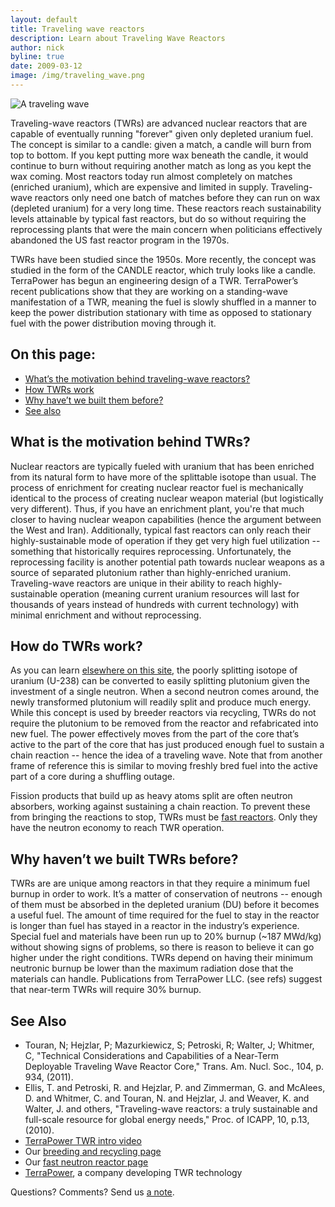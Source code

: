 ```yaml
---
layout: default
title: Traveling wave reactors
description: Learn about Traveling Wave Reactors
author: nick
byline: true
date: 2009-03-12
image: /img/traveling_wave.png
---
```


<div class="row">

<div class="col-md-8" markdown="1">

<img id="what" alt="A traveling wave" title="a traveling wave" class="img-fluid w-25 float-end"  src="/img/traveling_wave.png"/>

Traveling-wave reactors (TWRs) are advanced nuclear reactors that are capable of eventually running
&quot;forever&quot; given only depleted uranium fuel. The concept is similar to a candle: given a
match, a candle will burn from top to bottom. If you kept putting more wax beneath the candle, it
would continue to burn without requiring another match as long as you kept the wax coming. Most
reactors today run almost completely on matches (enriched uranium), which are expensive and limited
in supply. Traveling-wave reactors only need one batch of matches before they can run on wax
(depleted uranium) for a very long time. These reactors reach sustainability levels attainable by
typical fast reactors, but do so without requiring the reprocessing plants that were the main
concern when politicians effectively abandoned the US fast reactor program in the 1970s.

TWRs have been studied since the 1950s. More recently, the concept was studied in the form of the
CANDLE reactor, which truly looks like a candle. TerraPower has begun an engineering design of a
TWR. TerraPower&rsquo;s recent publications show that they are working on a standing-wave
manifestation of a TWR, meaning the fuel is slowly shuffled in a manner to keep the power
distribution stationary with time as opposed to stationary fuel with the power distribution moving
through it.

## On this page:

<ul>
<li><a href="#motivation">What&rsquo;s the motivation behind traveling-wave reactors?</a></li>
<li><a href="#howwork">How TWRs work</a></li>
<li><a href="#whynew">Why have&rsquo;t we built them before?</a></li>
<li><a href="#refs">See also</a></li>
</ul>

<h2 id="motivation">What is the motivation behind TWRs?</h2>
Nuclear reactors are typically fueled with uranium that has been enriched from its natural form to
have more of the splittable isotope than usual. The process of enrichment for creating nuclear
reactor fuel is mechanically identical to the process of creating nuclear weapon material (but
logistically very different). Thus, if you have an enrichment plant, you're that much closer to
having nuclear weapon capabilities (hence the argument between the West and Iran). Additionally,
typical fast reactors can only reach their highly-sustainable mode of operation if they get very
high fuel utilization -- something that historically requires reprocessing. Unfortunately, the
reprocessing facility is another potential path towards nuclear weapons as a source of separated
plutonium rather than highly-enriched uranium. Traveling-wave reactors are unique in their ability
to reach highly-sustainable operation (meaning current uranium resources will last for thousands of
years instead of hundreds with current technology) with minimal enrichment and without reprocessing.

<h2 id="howwork">How do TWRs work?</h2>
As you can learn <a href="{% link recycling.md %}">elsewhere on this site</a>, the poorly splitting
isotope of uranium (U-238) can be converted to easily splitting plutonium given the investment of a
single neutron. When a second neutron comes around, the newly transformed plutonium will readily
split and produce much energy. While this concept is used by breeder reactors via recycling, TWRs do
not require the plutonium to be removed from the reactor and refabricated into new fuel. The power
effectively moves from the part of the core that&rsquo;s active to the part of the core that has
just produced enough fuel to sustain a chain reaction -- hence the idea of a traveling wave. Note
that from another frame of reference this is similar to moving freshly bred fuel into the active
part of a core during a shuffling outage.

Fission products that build up as heavy atoms split are often neutron absorbers, working against
sustaining a chain reaction. To prevent these from bringing the reactions to stop, TWRs must be <a
href="{% link fast-reactor.md %}">fast reactors</a>. Only they have the neutron economy to reach TWR
operation.

<h2 id="whynew">Why haven&rsquo;t we built TWRs before?</h2>
TWRs are are unique among reactors in that they require a minimum fuel burnup in order to work.
It&rsquo;s a matter of conservation of neutrons -- enough of them must be absorbed in the depleted
uranium (DU) before it becomes a useful fuel. The amount of time required for the fuel to stay in
the reactor is longer than fuel has stayed in a reactor in the industry&rsquo;s experience. Special
fuel and materials have been run up to 20% burnup (~187 MWd/kg) without showing signs of problems,
so there is reason to believe it can go higher under the right conditions. TWRs depend on having
their minimum neutronic burnup be lower than the maximum radiation dose that the materials can
handle. Publications from TerraPower LLC.  (see refs) suggest that near-term TWRs will require 30%
burnup.

<h2 id="refs">See Also</h2>

<ul> 
<li>Touran, N; Hejzlar, P; Mazurkiewicz, S; Petroski, R; Walter, J; Whitmer, C, &quot;Technical Considerations and Capabilities of a Near-Term Deployable Traveling Wave Reactor Core,&quot; Trans. Am. Nucl. Soc., 104, p. 934, (2011).</li>
<li>Ellis, T. and Petroski, R. and Hejzlar, P. and Zimmerman, G. and McAlees, D. and Whitmer, C. and Touran, N. and Hejzlar, J. and Weaver, K. and Walter, J. and others, &quot;Traveling-wave reactors: a truly sustainable and full-scale resource for global energy needs,&quot; Proc. of ICAPP, 10, p.13, (2010).</li>
<li><a href="https://www.youtube.com/watch?v=DIfMmqKYC6w">TerraPower TWR intro video</a></li>
<li>Our <a href="{% link recycling.md %}">breeding and recycling page</a></li>
<li>Our <a href="{% link fast-reactor.md %}">fast neutron reactor page</a> </li>
<li><a href="http://terrapower.com">TerraPower</a>, a company developing TWR technology</li>

</ul>
 Questions? Comments? Send us <a href="contact.html">a note</a>.
</div>
</div>
